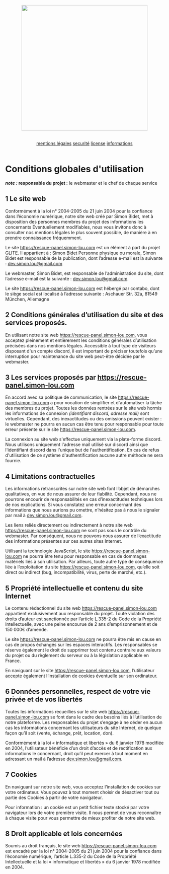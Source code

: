 <p align="center"><a href="https://rescue-panel.simon-lou.com" target="_blank"><img src="https://rescue-panel.simon-lou.com/assets/images/LONG_EMS_BC_2.png" width="400"></a></p>

<br>

<div align="center">
    <a href="CGU.md" width="25%">mentions légales</a>
    <a href="SECURITY.md" width="25%">securité</a>
    <a href="LICENSE.md" width="25%">license</a>
    <a href="README.md" width="25%">informations</a>
</div>

<br>

# Conditions globales d'utilisation

__*note :* responsable du projet :__ le webmaster et le chef de chaque service

## 1 Le site web

Conformément à la loi n° 2004-2005 du 21 juin 2004 pour la confiance dans l’économie numérique, notre site web créé par Simon Bidet, met à disposition des personnes membres du projet des informations les concernants
Éventuellement modifiables, nous vous invitons donc à consulter nos mentions légales le plus souvent possible, de manière à en prendre connaissance fréquemment.

Le site https://rescue-panel.simon-lou.com est un élément à part du projet GLITE. Il appartient à : Simon Bidet
Personne physique ou morale, Simon Bidet est responsable de la publication, dont l’adresse e-mail est la suivante : [dev.simon.lou@gmail.com](mailto:dev.simon.lou@gmail.com)

Le webmaster, Simon Bidet, est responsable de l’administration du site, dont l’adresse e-mail est la suivante : [dev.simon.lou@gmail.com](mailto:dev.simon.lou@gmail.com).

Le site https://rescue-panel.simon-lou.com est hébergé par contabo, dont le siège social est localisé à l’adresse suivante : Aschauer Str. 32a, 81549 München, Allemagne

## 2 Conditions générales d’utilisation du site et des services proposés.

En utilisant notre site web https://rescue-panel.simon-lou.com, vous acceptez pleinement et entièrement les conditions générales d’utilisation précisées dans nos mentions légales. Accessible à tout type de visiteurs disposant d'un compte discord, il est important de préciser toutefois qu’une interruption pour maintenance du site web peut-être décidée par le webmaster.

## 3 Les services proposés par https://rescue-panel.simon-lou.com

En accord avec sa politique de communication, le site https://rescue-panel.simon-lou.com a pour vocation de simplifier et d'automatiser la tâche des membres du projet. Toutes les données rentrées sur le site web hormis les informations de connexion *(identifiant discord, adresse mail)* sont virtuelles. Cependant, des inexactitudes ou des omissions peuvent exister : le webmaster ne pourra en aucun cas être tenu pour responsable pour toute erreur présente sur le site https://rescue-panel.simon-lou.com.

La connexion au site web s'effectue uniquement via la plate-forme discord. Nous utilisons uniquement l'adresse mail utilisé sur discord ainsi que l'identifiant discord dans l'unique but de l'authentification. En cas de refus d'utilisation de ce système d'authentification aucune autre méthode ne sera fournie.

## 4 Limitations contractuelles

Les informations retranscrites sur notre site web font l’objet de démarches qualitatives, en vue de nous assurer de leur fiabilité. Cependant, nous ne pourrons encourir de responsabilités en cas d’inexactitudes techniques lors de nos explications.
Si vous constatez une erreur concernant des informations que nous aurions pu omettre, n’hésitez pas à nous le signaler par mail à [dev.simon.lou@gmail.com](mailto:dev.simon.lou@gmail.com).

Les liens reliés directement ou indirectement à notre site web https://rescue-panel.simon-lou.com ne sont pas sous le contrôle du webmaster. Par conséquent, nous ne pouvons nous assurer de l’exactitude des informations présentes sur ces autres sites Internet.

Utilisant la technologie JavaScript, le site https://rescue-panel.simon-lou.com ne pourra être tenu pour responsable en cas de dommages matériels liés à son utilisation. Par ailleurs, toute autre type de conséquence liée à l’exploitation du site https://rescue-panel.simon-lou.com, qu’elle soit direct ou indirect (bug, incompatibilité, virus, perte de marché, etc.).

## 5 Propriété intellectuelle et contenu du site Internet

Le contenu rédactionnel du site web https://rescue-panel.simon-lou.com appartient exclusivement aux responsable du projet. Toute violation des droits d’auteur est sanctionnée par l’article L.335-2 du Code de la Propriété Intellectuelle, avec une peine encourue de 2 ans d’emprisonnement et de 150 000€ d’amende.

Le site https://rescue-panel.simon-lou.com ne pourra être mis en cause en cas de propos échangés sur les espaces interactifs. Les responsables se réserve également le droit de supprimer tout contenu contraire aux valeurs du projet ou du règlement du serveur ou à la législation applicable en France.

En naviguant sur le site https://rescue-panel.simon-lou.com, l’utilisateur accepte également l’installation de cookies éventuelle sur son ordinateur.

## 6 Données personnelles, respect de votre vie privée et de vos libertés

Toutes les informations recueillies sur le site web https://rescue-panel.simon-lou.com se font dans le cadre des besoins liés à l’utilisation de notre plateforme.
Les responsables du projet s’engage à ne céder en aucun cas les informations concernant les utilisateurs du site Internet, de quelque façon qu’il soit (vente, échange, prêt, location, don).

Conformément à la loi « informatique et libertés » du 6 janvier 1978 modifiée en 2004, l’utilisateur bénéficie d’un droit d’accès et de rectification aux informations le concernant, droit qu’il peut exercer à tout moment en adressant un mail à l’adresse [dev.simon.lou@gmail.com](mailto:dev.simon.lou@gmail.com).

## 7 Cookies

En naviguant sur notre site web, vous acceptez l’installation de cookies sur votre ordinateur. Vous pouvez à tout moment choisir de désactiver tout ou partie des Cookies à partir de votre navigateur.

Pour information : un cookie est un petit fichier texte stocké par votre navigateur lors de votre première visite. Il nous permet de vous reconnaître à chaque visite pour vous permettre de mieux profiter de notre site web.

## 8 Droit applicable et lois concernées

Soumis au droit français, le site web https://rescue-panel.simon-lou.com est encadré par la loi n° 2004-2005 du 21 juin 2004 pour la confiance dans l’économie numérique, l’article L.335-2 du Code de la Propriété Intellectuelle et la loi « informatique et libertés » du 6 janvier 1978 modifiée en 2004.
